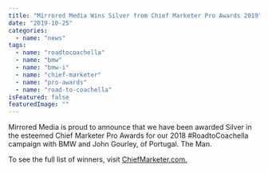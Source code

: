 ```yaml
---
title: "Mirrored Media Wins Silver from Chief Marketer Pro Awards 2019"
date: "2019-10-25"
categories: 
  - name: "news"
tags: 
  - name: "roadtocoachella"
  - name: "bmw"
  - name: "bmw-i"
  - name: "chief-marketer"
  - name: "pro-awards"
  - name: "road-to-coachella"
isFeatured: false
featuredImage: ""
---
```


Mirrored Media is proud to announce that we have been awarded Silver in the esteemed Chief Marketer Pro Awards for our 2018 #RoadtoCoachella campaign with BMW and John Gourley, of Portugal. The Man.

To see the full list of winners, visit [ChiefMarketer.com.](https://pro-awards-winners.chiefmarketer.com/?mkt_tok=eyJpIjoiTWpNeFl6UTBNR014TmpOayIsInQiOiJFWjZ2TlZXUzNKQyt3Q093TlRhNHFnWWNkRDhaS3VMOU45VytQczNLdXdGRThpVUJzSzBiempCU3ZXK0VUQ2dLUVRId3pLSG53NlBnTDVaTUlQaWZJXC94SDN2ckx0SFlxaTZBWDB1dkU2c3JXRVhTcWVxcFB0XC92ZnZaVzlQQ0F3In0%3D)
